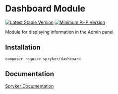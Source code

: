 # Dashboard Module
[![Latest Stable Version](https://poser.pugx.org/spryker/dashboard/v/stable.svg)](https://packagist.org/packages/spryker/dashboard)
[![Minimum PHP Version](https://img.shields.io/badge/php-%3E%3D%207.4-8892BF.svg)](https://php.net/)

Module for displaying information in the Admin panel

## Installation

```
composer require spryker/dashboard
```

## Documentation

[Spryker Documentation](https://academy.spryker.com/developing_with_spryker/module_guide/modules.html)

